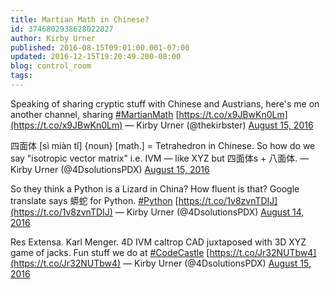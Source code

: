 ```yaml
---
title: Martian Math in Chinese?
id: 3746802938628022827
author: Kirby Urner
published: 2016-08-15T09:01:00.001-07:00
updated: 2016-12-15T19:20:49.200-08:00
blog: control_room
tags: 
---
```


[](https://www.flickr.com/photos/kirbyurner/28915840361)

Speaking of sharing cryptic stuff with Chinese and Austrians, here's me on another channel, sharing [#MartianMath](https://twitter.com/hashtag/MartianMath?src=hash) [https://t.co/x9JBwKn0Lm](https://t.co/x9JBwKn0Lm)
— Kirby Urner (@thekirbster) [August 15, 2016](https://twitter.com/thekirbster/status/765254778976821248)

[](https://www.flickr.com/photos/kirbyurner/28970521666/in/dateposted-public/)

四面体 [sì miàn tǐ] {noun} [math.] = Tetrahedron in Chinese. So how do we say "isotropic vector matrix" i.e. IVM — like XYZ but 四面体s + 八面体.
— Kirby Urner (@4DsolutionsPDX) [August 15, 2016](https://twitter.com/4DsolutionsPDX/status/765277071828320257)

So they think a Python is a Lizard in China?  How fluent is that? Google translate says 蟒蛇 for Python. [#Python](https://twitter.com/hashtag/Python?src=hash) [https://t.co/1v8zvnTDIJ](https://t.co/1v8zvnTDIJ)
— Kirby Urner (@4DsolutionsPDX) [August 14, 2016](https://twitter.com/4DsolutionsPDX/status/764972098242568192)

Res Extensa. Karl Menger. 4D IVM caltrop CAD juxtaposed with 3D XYZ game of jacks. Fun stuff we do at [#CodeCastle](https://twitter.com/hashtag/CodeCastle?src=hash) [https://t.co/Jr32NUTbw4](https://t.co/Jr32NUTbw4)
— Kirby Urner (@4DsolutionsPDX) [August 15, 2016](https://twitter.com/4DsolutionsPDX/status/765285820689285120)